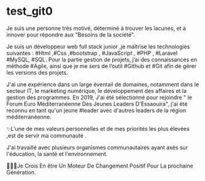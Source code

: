 # test_git0
Je suis une personne très motivé, déterminé à trouver les lacunes, et à innover pour répondre aux "Besoins de la société".

 Je suis un développeur web full stack junior ,je maîtrise les technologies suivantes :
 #Html ,#Css ,#bootstrap , #JavaScript , #PHP , #Laravel #MySQL, #SQL.
 Pour la partie gestion de projets, j’ai des connaissances en méthode #Agile, ainsi que je me sers de l’outil #Github et #Git afin de gérer les versions des projets. 

 J'ai une expérience dans un large éventail de domaines, notamment dans le secteur IT, le marketing 
 numérique, le développement des affaires et la gestion des programmes.
 En 2019, J'ai été sélectionné pour rejoindre " le Forum Euro Méditerranéenne Des Jeunes Leaders 
 D'Essaouira", j'ai été reconnu en tant qu'un jeune #leader avec d'autres leaders de la région 
 méditerranéenne.

✨L'une de mes valeurs personnelles et de mes priorités les plus élevées ,est de servir ma communauté .

 J'ai travaillé avec plusieurs organismes communautaires ayant axés sur l'éducation, la santé et 
 l'environnement.
 
 🧑🏻‍🚀Je Crois En être Un Moteur De Changement Positif Pour La prochaine Génération.
